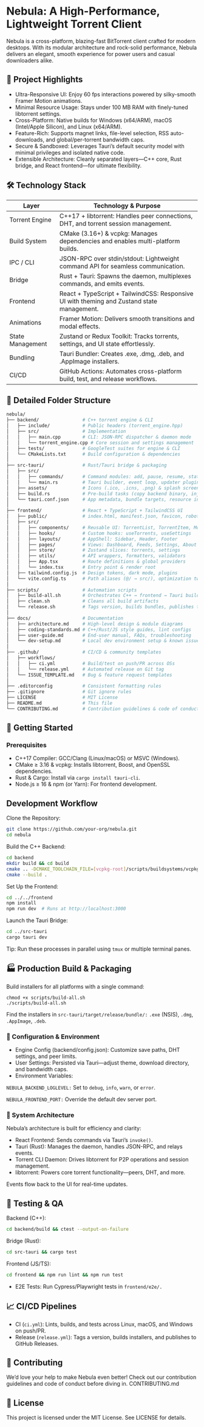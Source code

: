 # Nebula: A High-Performance, Lightweight Torrent Client
Nebula is a cross-platform, blazing-fast BitTorrent client crafted for modern desktops. With its modular architecture and rock-solid performance, Nebula delivers an elegant, smooth experience for power users and casual downloaders alike.

## 🌌 Project Highlights

- Ultra-Responsive UI: Enjoy 60 fps interactions powered by silky-smooth Framer Motion animations.
- Minimal Resource Usage: Stays under 100 MB RAM with finely-tuned libtorrent settings.
- Cross-Platform: Native builds for Windows (x64/ARM), macOS (Intel/Apple Silicon), and Linux (x64/ARM).
- Feature-Rich: Supports magnet links, file-level selection, RSS auto-downloads, and global/per-torrent bandwidth caps.
- Secure & Sandboxed: Leverages Tauri’s default security model with minimal privileges and isolated native code.
- Extensible Architecture: Cleanly separated layers—C++ core, Rust bridge, and React frontend—for ultimate flexibility.

## 🛠 Technology Stack


| Layer            | Technology & Purpose                                                                 |
|------------------|--------------------------------------------------------------------------------------|
| Torrent Engine   | C++17 + libtorrent: Handles peer connections, DHT, and torrent session management.   |
| Build System     | CMake (3.16+) & vcpkg: Manages dependencies and enables multi-platform builds.       |
| IPC / CLI        | JSON-RPC over stdin/stdout: Lightweight command API for seamless communication.      |
| Bridge           | Rust + Tauri: Spawns the daemon, multiplexes commands, and emits events.             |
| Frontend         | React + TypeScript + TailwindCSS: Responsive UI with theming and Zustand state management. |
| Animations       | Framer Motion: Delivers smooth transitions and modal effects.                       |
| State Management | Zustand or Redux Toolkit: Tracks torrents, settings, and UI state effortlessly.     |
| Bundling         | Tauri Bundler: Creates .exe, .dmg, .deb, and .AppImage installers.                   |
| CI/CD            | GitHub Actions: Automates cross-platform build, test, and release workflows.        |



## 📂 Detailed Folder Structure

```sh
nebula/
├── backend/                # C++ torrent engine & CLI
│   ├── include/            # Public headers (torrent_engine.hpp)
│   ├── src/                # Implementation
│   │   ├── main.cpp        # CLI: JSON-RPC dispatcher & daemon mode
│   │   └── torrent_engine.cpp # Core session and settings management
│   ├── tests/              # GoogleTest suites for engine & CLI
│   └── CMakeLists.txt      # Build configuration & dependencies
│
├── src-tauri/              # Rust/Tauri bridge & packaging
│   ├── src/
│   │   ├── commands/       # Command modules: add, pause, resume, status, remove
│   │   └── main.rs         # Tauri builder, event loop, updater plugin
│   ├── assets/             # Icons (.ico, .icns, .png) & splash screens
│   ├── build.rs            # Pre-build tasks (copy backend binary, inject metadata)
│   └── tauri.conf.json     # App metadata, bundle targets, resource inclusion
│
├── frontend/               # React + TypeScript + TailwindCSS UI
│   ├── public/             # index.html, manifest.json, favicon, robots.txt
│   ├── src/
│   │   ├── components/     # Reusable UI: TorrentList, TorrentItem, Modals
│   │   ├── hooks/          # Custom hooks: useTorrents, useSettings
│   │   ├── layouts/        # AppShell: Sidebar, Header, Footer
│   │   ├── pages/          # Views: Dashboard, Feeds, Settings, About
│   │   ├── store/          # Zustand slices: torrents, settings
│   │   ├── utils/          # API wrappers, formatters, validators
│   │   ├── App.tsx         # Route definitions & global providers
│   │   └── index.tsx       # Entry point & render root
│   ├── tailwind.config.js  # Design tokens, dark mode, plugins
│   └── vite.config.ts      # Path aliases (@/ → src/), optimization tweaks
│
├── scripts/                # Automation scripts
│   ├── build-all.sh        # Orchestrates C++ → frontend → Tauri build
│   ├── clean.sh            # Cleans all build artifacts
│   └── release.sh          # Tags version, builds bundles, publishes to GitHub Releases
│
├── docs/                   # Documentation
│   ├── architecture.md     # High-level design & module diagrams
│   ├── coding-standards.md # C++/Rust/JS style guides, lint configs
│   ├── user-guide.md       # End-user manual, FAQs, troubleshooting
│   └── dev-setup.md        # Local dev environment setup & known issues
│
├── .github/                # CI/CD & community templates
│   ├── workflows/
│   │   ├── ci.yml          # Build/test on push/PR across OSs
│   │   └── release.yml     # Automated release on Git tag
│   └── ISSUE_TEMPLATE.md   # Bug & feature request templates
│
├── .editorconfig           # Consistent formatting rules
├── .gitignore              # Git ignore rules
├── LICENSE                 # MIT License
├── README.md               # This file
└── CONTRIBUTING.md         # Contribution guidelines & code of conduct
```

## 🚀 Getting Started

### Prerequisites
- C++17 Compiler: GCC/Clang (Linux/macOS) or MSVC (Windows).
- CMake ≥ 3.16 & vcpkg: Installs libtorrent, Boost, and OpenSSL dependencies.
- Rust & Cargo: Install via `cargo install tauri-cli`.
- Node.js ≥ 16 & npm (or Yarn): For frontend development.



## Development Workflow

Clone the Repository:
```sh
git clone https://github.com/your-org/nebula.git
cd nebula
```
Build the C++ Backend:
```sh
cd backend
mkdir build && cd build
cmake .. -DCMAKE_TOOLCHAIN_FILE=[vcpkg-root]/scripts/buildsystems/vcpkg.cmake
cmake --build .
```
Set Up the Frontend:
```sh
cd ../../frontend
npm install
npm run dev  # Runs at http://localhost:3000
```
Launch the Tauri Bridge:
```sh
cd ../src-tauri
cargo tauri dev
```
Tip: Run these processes in parallel using `tmux` or multiple terminal panes.


## 🏭 Production Build & Packaging

Build installers for all platforms with a single command:
```
chmod +x scripts/build-all.sh
./scripts/build-all.sh
```

Find the installers in `src-tauri/target/release/bundle/:` `.exe` (NSIS), `.dmg`, `.AppImage`, `.deb`.

### 🔧 Configuration & Environment

- Engine Config (backend/config.json): Customize save paths, DHT settings, and peer limits.
- User Settings: Persisted via Tauri—adjust theme, download directory, and bandwidth caps.
- Environment Variables:


`NEBULA_BACKEND_LOGLEVEL:` Set to `debug`, `info`, `warn`, or `error`.

`NEBULA_FRONTEND_PORT:` Override the default dev server port.

### 🧩 System Architecture

Nebula’s architecture is built for efficiency and clarity:

- React Frontend: Sends commands via Tauri’s `invoke()`.
- Tauri (Rust): Manages the daemon, handles JSON-RPC, and relays events.
- Torrent CLI Daemon: Drives libtorrent for P2P operations and session management.
- libtorrent: Powers core torrent functionality—peers, DHT, and more.

Events flow back to the UI for real-time updates.


## 🧪 Testing & QA

Backend (C++):
```sh
cd backend/build && ctest --output-on-failure
```
Bridge (Rust):
```sh
cd src-tauri && cargo test
```
Frontend (JS/TS):
```sh
cd frontend && npm run lint && npm run test
```

- E2E Tests: Run Cypress/Playwright tests in `frontend/e2e/.`

## 📈 CI/CD Pipelines

- CI (`ci.yml`): Lints, builds, and tests across Linux, macOS, and Windows on push/PR.
- Release (`release.yml`): Tags a version, builds installers, and publishes to GitHub Releases.

## 🤝 Contributing

We’d love your help to make Nebula even better! Check out our contribution guidelines and code of conduct before diving in.
CONTRIBUTING.md

## 📄 License

This project is licensed under the MIT License. See LICENSE for details.